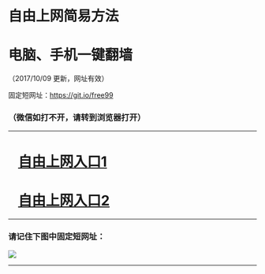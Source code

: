 ﻿# 自由上网简易方法

# 电脑、手机一键翻墙

（2017/10/09 更新，网址有效）

固定短网址：https://git.io/free99

### （微信如打不开，请转到浏览器打开）


***





# &nbsp;&nbsp; <a href="http://ft1975613643.fwq-tz-1001.info/fwqtz01.html?t=100900131576 " target="_blank">自由上网入口1</a>
# &nbsp;&nbsp; <a href="http://ft2938824237.fwq-tz-1002.info/fwqtz02.html?t=100900123411 " target="_blank">自由上网入口2</a>
***

### 请记住下图中固定短网址：

<img src="https://s3-us-west-2.amazonaws.com/fwq-1001/yjfq-20170905okok.png" /> 


***

